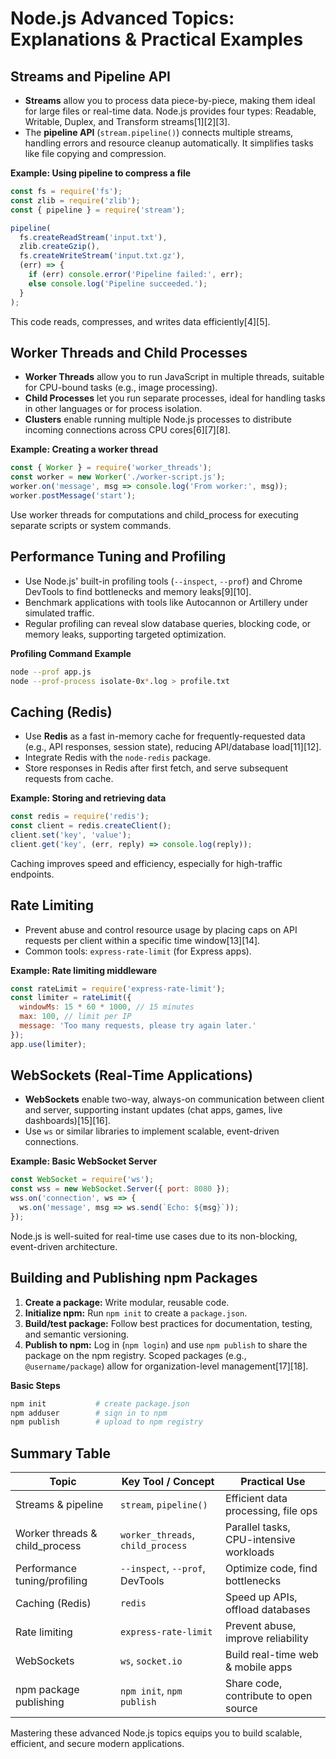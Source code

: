 # Node.js Advanced Topics: Explanations & Practical Examples

## Streams and Pipeline API

- **Streams** allow you to process data piece-by-piece, making them ideal for large files or real-time data. Node.js provides four types: Readable, Writable, Duplex, and Transform streams[1][2][3].
- The **pipeline API** (`stream.pipeline()`) connects multiple streams, handling errors and resource cleanup automatically. It simplifies tasks like file copying and compression.

**Example: Using pipeline to compress a file**
```js
const fs = require('fs');
const zlib = require('zlib');
const { pipeline } = require('stream');

pipeline(
  fs.createReadStream('input.txt'),
  zlib.createGzip(),
  fs.createWriteStream('input.txt.gz'),
  (err) => {
    if (err) console.error('Pipeline failed:', err);
    else console.log('Pipeline succeeded.');
  }
);
```
This code reads, compresses, and writes data efficiently[4][5].

## Worker Threads and Child Processes

- **Worker Threads** allow you to run JavaScript in multiple threads, suitable for CPU-bound tasks (e.g., image processing).
- **Child Processes** let you run separate processes, ideal for handling tasks in other languages or for process isolation.
- **Clusters** enable running multiple Node.js processes to distribute incoming connections across CPU cores[6][7][8].

**Example: Creating a worker thread**
```js
const { Worker } = require('worker_threads');
const worker = new Worker('./worker-script.js');
worker.on('message', msg => console.log('From worker:', msg));
worker.postMessage('start');
```
Use worker threads for computations and child_process for executing separate scripts or system commands.

## Performance Tuning and Profiling

- Use Node.js' built-in profiling tools (`--inspect`, `--prof`) and Chrome DevTools to find bottlenecks and memory leaks[9][10].
- Benchmark applications with tools like Autocannon or Artillery under simulated traffic.
- Regular profiling can reveal slow database queries, blocking code, or memory leaks, supporting targeted optimization.

**Profiling Command Example**
```bash
node --prof app.js
node --prof-process isolate-0x*.log > profile.txt
```

## Caching (Redis)

- Use **Redis** as a fast in-memory cache for frequently-requested data (e.g., API responses, session state), reducing API/database load[11][12].
- Integrate Redis with the `node-redis` package.
- Store responses in Redis after first fetch, and serve subsequent requests from cache.

**Example: Storing and retrieving data**
```js
const redis = require('redis');
const client = redis.createClient();
client.set('key', 'value');
client.get('key', (err, reply) => console.log(reply));
```
Caching improves speed and efficiency, especially for high-traffic endpoints.

## Rate Limiting

- Prevent abuse and control resource usage by placing caps on API requests per client within a specific time window[13][14].
- Common tools: `express-rate-limit` (for Express apps).

**Example: Rate limiting middleware**
```js
const rateLimit = require('express-rate-limit');
const limiter = rateLimit({
  windowMs: 15 * 60 * 1000, // 15 minutes
  max: 100, // limit per IP
  message: 'Too many requests, please try again later.'
});
app.use(limiter);
```

## WebSockets (Real-Time Applications)

- **WebSockets** enable two-way, always-on communication between client and server, supporting instant updates (chat apps, games, live dashboards)[15][16].
- Use `ws` or similar libraries to implement scalable, event-driven connections.

**Example: Basic WebSocket Server**
```js
const WebSocket = require('ws');
const wss = new WebSocket.Server({ port: 8080 });
wss.on('connection', ws => {
  ws.on('message', msg => ws.send(`Echo: ${msg}`));
});
```
Node.js is well-suited for real-time use cases due to its non-blocking, event-driven architecture.

## Building and Publishing npm Packages

1. **Create a package:** Write modular, reusable code.
2. **Initialize npm:** Run `npm init` to create a `package.json`.
3. **Build/test package:** Follow best practices for documentation, testing, and semantic versioning.
4. **Publish to npm:** Log in (`npm login`) and use `npm publish` to share the package on the npm registry. Scoped packages (e.g., `@username/package`) allow for organization-level management[17][18].

**Basic Steps**
```bash
npm init           # create package.json
npm adduser        # sign in to npm
npm publish        # upload to npm registry
```

## Summary Table

| Topic                           | Key Tool / Concept                | Practical Use                                  |
|----------------------------------|-----------------------------------|------------------------------------------------|
| Streams & pipeline               | `stream`, `pipeline()`            | Efficient data processing, file ops            |
| Worker threads & child_process   | `worker_threads`, `child_process` | Parallel tasks, CPU-intensive workloads        |
| Performance tuning/profiling     | `--inspect`, `--prof`, DevTools   | Optimize code, find bottlenecks                |
| Caching (Redis)                  | `redis`                           | Speed up APIs, offload databases               |
| Rate limiting                    | `express-rate-limit`              | Prevent abuse, improve reliability             |
| WebSockets                       | `ws`, `socket.io`                 | Build real-time web & mobile apps              |
| npm package publishing           | `npm init`, `npm publish`         | Share code, contribute to open source          |

Mastering these advanced Node.js topics equips you to build scalable, efficient, and secure modern applications.

